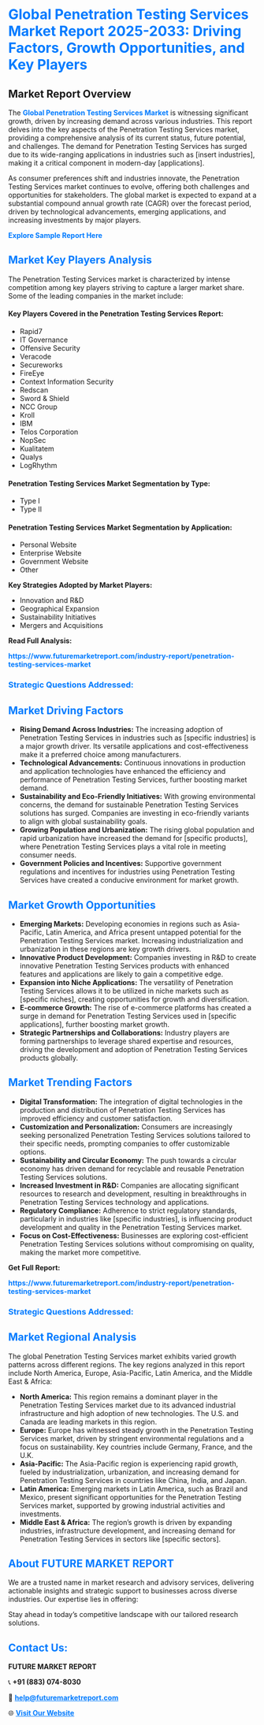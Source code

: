 <h1 style="color: #007BFF;">Global Penetration Testing Services Market Report 2025-2033: Driving Factors, Growth Opportunities, and Key Players</h1>

<section id="overview">
<h2>Market Report Overview</h2>
<p>The <a href="https://www.futuremarketreport.com/industry-report/penetration-testing-services-market" style="color: #007BFF; text-decoration: none;"><strong>Global Penetration Testing Services Market</strong></a> is witnessing significant growth, driven by increasing demand across various industries. This report delves into the key aspects of the Penetration Testing Services market, providing a comprehensive analysis of its current status, future potential, and challenges. The demand for Penetration Testing Services has surged due to its wide-ranging applications in industries such as [insert industries], making it a critical component in modern-day [applications].</p>
<p>As consumer preferences shift and industries innovate, the Penetration Testing Services market continues to evolve, offering both challenges and opportunities for stakeholders. The global market is expected to expand at a substantial compound annual growth rate (CAGR) over the forecast period, driven by technological advancements, emerging applications, and increasing investments by major players.</p>
</section>

<section id="overview">
<p><a href="https://www.futuremarketreport.com/request-sample/reportId=108628" style="color: #007BFF; text-decoration: none;"><strong>Explore Sample Report Here</strong></a></p>
</section>

<section id="key-players">
<h2 style="color: #007BFF;">Market Key Players Analysis</h2>
<p>The Penetration Testing Services market is characterized by intense competition among key players striving to capture a larger market share. Some of the leading companies in the market include:</p>
<h4>Key Players Covered in the Penetration Testing Services Report:</h4>
<ul><li>Rapid7</li><li>IT Governance</li><li>Offensive Security</li><li>Veracode</li><li>Secureworks</li><li>FireEye</li><li>Context Information Security</li><li>Redscan</li><li>Sword &amp; Shield</li><li>NCC Group</li><li>Kroll</li><li>IBM</li><li>Telos Corporation</li><li>NopSec</li><li>Kualitatem</li><li>Qualys</li><li>LogRhythm</li></ul>
<h4>Penetration Testing Services Market Segmentation by Type:</h4>
<ul><li>Type I</li><li>Type II</li></ul>

<h4>Penetration Testing Services Market Segmentation by Application:</h4>
<ul><li>Personal Website</li><li>Enterprise Website</li><li>Government Website</li><li>Other</li></ul>
<p><strong>Key Strategies Adopted by Market Players:</strong></p>
<ul>
<li>Innovation and R&D</li>
<li>Geographical Expansion</li>
<li>Sustainability Initiatives</li>
<li>Mergers and Acquisitions</li>
</ul>
</section>

<section>
<p><strong>Read Full Analysis: </strong></p><a href="https://www.futuremarketreport.com/industry-report/penetration-testing-services-market" style="color: #007BFF; text-decoration: none;"><strong>https://www.futuremarketreport.com/industry-report/penetration-testing-services-market</strong></a>
<h3 style="color: #007BFF;">Strategic Questions Addressed:</h3>
</section>

<section id="driving-factors">
<h2 style="color: #007BFF;">Market Driving Factors</h2>
<ul>
<li><strong>Rising Demand Across Industries:</strong> The increasing adoption of Penetration Testing Services in industries such as [specific industries] is a major growth driver. Its versatile applications and cost-effectiveness make it a preferred choice among manufacturers.</li>
<li><strong>Technological Advancements:</strong> Continuous innovations in production and application technologies have enhanced the efficiency and performance of Penetration Testing Services, further boosting market demand.</li>
<li><strong>Sustainability and Eco-Friendly Initiatives:</strong> With growing environmental concerns, the demand for sustainable Penetration Testing Services solutions has surged. Companies are investing in eco-friendly variants to align with global sustainability goals.</li>
<li><strong>Growing Population and Urbanization:</strong> The rising global population and rapid urbanization have increased the demand for [specific products], where Penetration Testing Services plays a vital role in meeting consumer needs.</li>
<li><strong>Government Policies and Incentives:</strong> Supportive government regulations and incentives for industries using Penetration Testing Services have created a conducive environment for market growth.</li>
</ul>
</section>

<section id="growth-opportunities">
<h2 style="color: #007BFF;">Market Growth Opportunities</h2>
<ul>
<li><strong>Emerging Markets:</strong> Developing economies in regions such as Asia-Pacific, Latin America, and Africa present untapped potential for the Penetration Testing Services market. Increasing industrialization and urbanization in these regions are key growth drivers.</li>
<li><strong>Innovative Product Development:</strong> Companies investing in R&D to create innovative Penetration Testing Services products with enhanced features and applications are likely to gain a competitive edge.</li>
<li><strong>Expansion into Niche Applications:</strong> The versatility of Penetration Testing Services allows it to be utilized in niche markets such as [specific niches], creating opportunities for growth and diversification.</li>
<li><strong>E-commerce Growth:</strong> The rise of e-commerce platforms has created a surge in demand for Penetration Testing Services used in [specific applications], further boosting market growth.</li>
<li><strong>Strategic Partnerships and Collaborations:</strong> Industry players are forming partnerships to leverage shared expertise and resources, driving the development and adoption of Penetration Testing Services products globally.</li>
</ul>
</section>

<section id="trending-factors">
<h2 style="color: #007BFF;">Market Trending Factors</h2>
<ul>
<li><strong>Digital Transformation:</strong> The integration of digital technologies in the production and distribution of Penetration Testing Services has improved efficiency and customer satisfaction.</li>
<li><strong>Customization and Personalization:</strong> Consumers are increasingly seeking personalized Penetration Testing Services solutions tailored to their specific needs, prompting companies to offer customizable options.</li>
<li><strong>Sustainability and Circular Economy:</strong> The push towards a circular economy has driven demand for recyclable and reusable Penetration Testing Services solutions.</li>
<li><strong>Increased Investment in R&D:</strong> Companies are allocating significant resources to research and development, resulting in breakthroughs in Penetration Testing Services technology and applications.</li>
<li><strong>Regulatory Compliance:</strong> Adherence to strict regulatory standards, particularly in industries like [specific industries], is influencing product development and quality in the Penetration Testing Services market.</li>
<li><strong>Focus on Cost-Effectiveness:</strong> Businesses are exploring cost-efficient Penetration Testing Services solutions without compromising on quality, making the market more competitive.</li>
</ul>
</section>

<section>
<p><strong>Get Full Report: </strong></p><a href="https://www.futuremarketreport.com/industry-report/penetration-testing-services-market" style="color: #007BFF; text-decoration: none;"><strong>https://www.futuremarketreport.com/industry-report/penetration-testing-services-market</strong></a>
<h3 style="color: #007BFF;">Strategic Questions Addressed:</h3>
</section>


<section id="regional-analysis">
<h2 style="color: #007BFF;">Market Regional Analysis</h2>
<p>The global Penetration Testing Services market exhibits varied growth patterns across different regions. The key regions analyzed in this report include North America, Europe, Asia-Pacific, Latin America, and the Middle East & Africa:</p>
<ul>
<li><strong>North America:</strong> This region remains a dominant player in the Penetration Testing Services market due to its advanced industrial infrastructure and high adoption of new technologies. The U.S. and Canada are leading markets in this region.</li>
<li><strong>Europe:</strong> Europe has witnessed steady growth in the Penetration Testing Services market, driven by stringent environmental regulations and a focus on sustainability. Key countries include Germany, France, and the U.K.</li>
<li><strong>Asia-Pacific:</strong> The Asia-Pacific region is experiencing rapid growth, fueled by industrialization, urbanization, and increasing demand for Penetration Testing Services in countries like China, India, and Japan.</li>
<li><strong>Latin America:</strong> Emerging markets in Latin America, such as Brazil and Mexico, present significant opportunities for the Penetration Testing Services market, supported by growing industrial activities and investments.</li>
<li><strong>Middle East & Africa:</strong> The region’s growth is driven by expanding industries, infrastructure development, and increasing demand for Penetration Testing Services in sectors like [specific sectors].</li>
</ul>
</section>

<footer>
<h2 style="color: #007BFF;">About FUTURE MARKET REPORT</h2>
<p>We are a trusted name in market research and advisory services, delivering actionable insights and strategic support to businesses across diverse industries. Our expertise lies in offering:</p>

<p>Stay ahead in today’s competitive landscape with our tailored research solutions.</p>

<h2 style="color: #007BFF;">Contact Us:</h2>
<p><strong>FUTURE MARKET REPORT</strong></p>
<p>📞 <strong>+91 (883) 074-8030</strong></p>
<p>📧 <strong><a href="mailto:help@futuremarketreport.com" style="color: #007BFF;">help@futuremarketreport.com</a></strong></p>
<p>🌐 <strong><a href="https://www.futuremarketreport.com/" style="color: #007BFF;">Visit Our Website</a></strong></p>
</footer>
